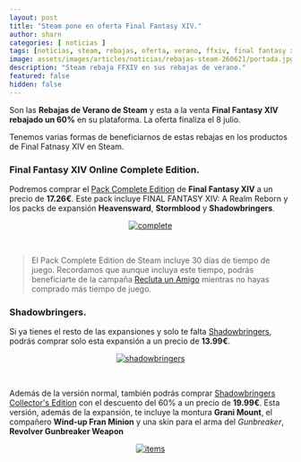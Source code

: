 ```yaml
---
layout: post
title: "Steam pone en oferta Final Fantasy XIV."
author: sharn
categories: [ noticias ]
tags: [noticias, steam, rebajas, oferta, verano, ffxiv, final fantasy xiv]
image: assets/images/articles/noticias/rebajas-steam-260621/portada.jpg
description: "Steam rebaja FFXIV en sus rebajas de verano."
featured: false
hidden: false
---
```

Son las **Rebajas de Verano de Steam** y esta a la venta **Final Fantasy XIV rebajado un 60%** en su plataforma. La oferta finaliza el 8 julio.

Tenemos varias formas de beneficiarnos de estas rebajas en los productos de Final Fatnasy XIV en Steam.

### Final Fantasy XIV Online Complete Edition.

Podremos comprar el <a href="https://store.steampowered.com/bundle/9957/FINAL_FANTASY_XIV_Online_Complete_Edition/" target="_blank">Pack Complete Edition</a> de **Final Fantasy XIV** a un precio de **17.26€**. Este pack incluye FINAL FANTASY XIV: A Realm Reborn y los packs de expansión **Heavensward**, **Stormblood** y **Shadowbringers**. 
<p align="center"><a href="https://store.steampowered.com/bundle/9957/FINAL_FANTASY_XIV_Online_Complete_Edition/" target="_blank"><img src="{{ site.baseurl }}/assets/images/articles/noticias/rebajas-steam-260621/complete.jpg" alt="complete"/></a></p>
<br/>
<blockquote>
El Pack Complete Edition de Steam incluye 30 días de tiempo de juego. Recordamos que aunque incluya este tiempo, podrás beneficiarte de la campaña <a href="/reclutaamigo" target="_blank">Recluta un Amigo</a> mientras no hayas comprado más tiempo de juego.
</blockquote> 

### Shadowbringers.

Si ya tienes el resto de las expansiones y solo te falta <a href="https://store.steampowered.com/app/1016870/FINAL_FANTASY_XIV_Shadowbringers/" target="_blank">Shadowbringers</a>, podrás comprar solo esta expansión a un precio de **13.99€**.
<p align="center"><a href="https://store.steampowered.com/app/1016870/FINAL_FANTASY_XIV_Shadowbringers/" target="_blank"><img src="{{ site.baseurl }}/assets/images/articles/noticias/rebajas-steam-260621/shadowbringers.jpg" alt="shadowbringers"/></a></p>
<br/>

Además de la versión normal, también podrás comprar <a href="https://store.steampowered.com/app/1016870/FINAL_FANTASY_XIV_Shadowbringers/" target="_blank">Shadowbringers Collector's Edition</a> con el descuento del 60% a un precio de **19.99€**. Esta versión, además de la expansión, te incluye la montura **Grani Mount**, el compañero **Wind-up Fran Minion** y una skin para el arma del *Gunbreaker*, **Revolver Gunbreaker Weapon**
<p align="center"><a href="https://store.steampowered.com/app/1016870/FINAL_FANTASY_XIV_Shadowbringers/" target="_blank"><img src="{{ site.baseurl }}/assets/images/articles/noticias/rebajas-steam-260621/items.jpg" alt="items"/></a></p>